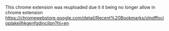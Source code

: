 This chrome extension was reuploaded due it it being no longer allow in chrome extension https://chromewebstore.google.com/detail/Recent%20Bookmarks/olndffocioplakeilhkgenfgdincjlpn?hl=en
